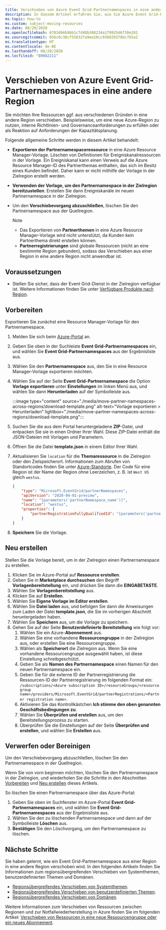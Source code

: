 ```yaml
---
title: Verschieben von Azure Event Grid-Partnernamespaces in eine andere Region
description: In diesem Artikel erfahren Sie, wie Sie Azure Event Grid-Partnernamespaces aus der aktuellen Region in eine andere Region verschieben.
ms.topic: how-to
ms.custom: subject-moving-resources
ms.date: 08/20/2020
ms.openlocfilehash: 6783db6b9bb1c7d48b308234a179925d6f30e281
ms.sourcegitcommit: 656c0c38cf550327a9ee10cc936029378bc7b5a2
ms.translationtype: HT
ms.contentlocale: de-DE
ms.lasthandoff: 08/28/2020
ms.locfileid: "89082211"
---
```

# <a name="move-azure-event-grid-partner-namespaces-to-another-region"></a>Verschieben von Azure Event Grid-Partnernamespaces in eine andere Region
Sie möchten Ihre Ressourcen ggf. aus verschiedenen Gründen in eine andere Region verschieben. Beispielsweise, um eine neue Azure-Region zu nutzen, interne Richtlinien- und Governanceanforderungen zu erfüllen oder als Reaktion auf Anforderungen der Kapazitätsplanung. 

Folgende allgemeine Schritte werden in diesem Artikel behandelt: 

- **Exportieren der Partnernamespaceressource** in eine Azure Resource Manager-Vorlage. Löschen von Definitionen für Ereigniskanalressourcen in der Vorlage. Ein Ereigniskanal kann einen Verweis auf die Azure Resource Manager-ID des Partnerthemas enthalten, das sich im Besitz eines Kunden befindet. Daher kann er nicht mithilfe der Vorlage in der Zielregion erstellt werden.  
- **Verwenden der Vorlage, um den Partnernamespace in der Zielregion bereitzustellen**. Erstellen Sie dann Ereigniskanäle im neuen Partnernamespace in der Zielregion. 
- Um den **Verschiebevorgang abzuschließen**, löschen Sie den Partnernamespace aus der Quellregion. 

    > [!NOTE]
    > - Das Exportieren von **Partnerthemen** in eine Azure Resource Manager-Vorlage wird nicht unterstützt, da Kunden kein Partnerthema direkt erstellen können. 
    > - **Partnerregistrierungen** sind globale Ressourcen (nicht an eine bestimmte Region gebunden), sodass das Verschieben aus einer Region in eine andere Region nicht anwendbar ist. 

## <a name="prerequisites"></a>Voraussetzungen
- Stellen Sie sicher, dass der Event Grid-Dienst in der Zielregion verfügbar ist. Weitere Informationen finden Sie unter [Verfügbare Produkte nach Region](https://azure.microsoft.com/global-infrastructure/services/?products=event-grid&regions=all).

## <a name="prepare"></a>Vorbereiten
Exportieren Sie zunächst eine Resource Manager-Vorlage für den Partnernamespace. 

1. Melden Sie sich beim [Azure-Portal](https://portal.azure.com) an.
2. Geben Sie oben in der Suchleiste **Event Grid-Partnernamespaces** ein, und wählen Sie **Event Grid-Partnernamespaces** aus der Ergebnisliste aus. 
3. Wählen Sie den **Partnernamespace** aus, den Sie in eine Resource Manager-Vorlage exportieren möchten. 
4. Wählen Sie auf der Seite **Event Grid-Partnernamespace** die Option **Vorlage exportieren** unter **Einstellungen** im linken Menü aus, und wählen Sie dann **Herunterladen** auf der Symbolleiste aus. 

    :::image type="content" source="./media/move-partner-namespaces-across-regions/download-template.png" alt-text="Vorlage exportieren > Herunterladen" lightbox="./media/move-partner-namespaces-across-regions/download-template.png":::   
5. Suchen Sie die aus dem Portal heruntergeladene **ZIP**-Datei, und entpacken Sie sie in einen Ordner Ihrer Wahl. Diese ZIP-Datei enthält die JSON-Dateien mit Vorlagen und Parametern. 
1. Öffnen Sie die Datei **template.json** in einem Editor Ihrer Wahl. 
8. Aktualisieren Sie `location` für die **Themaressource** in die Zielregion oder den Zielspeicherort. Informationen zum Abrufen von Standortcodes finden Sie unter [Azure-Standorte](https://azure.microsoft.com/global-infrastructure/locations/). Der Code für eine Region ist der Name der Region ohne Leerzeichen, z. B. ist `West US` gleich `westus`.

    ```json
    {
        "type": "Microsoft.EventGrid/partnerNamespaces",
        "apiVersion": "2020-04-01-preview",
        "name": "[parameters('partnerNamespace_name')]",
        "location": "westus",
        "properties": {
            "partnerRegistrationFullyQualifiedId": "[parameters('partnerRegistrations_ContosoCorpAccount1_externalid')]"
        }
    }
    ``` 
1. **Speichern** Sie die Vorlage. 

## <a name="recreate"></a>Neu erstellen 
Stellen Sie die Vorlage bereit, um in der Zielregion einen Partnernamespace zu erstellen. 

1. Klicken Sie im Azure-Portal auf **Ressource erstellen**.
2. Geben Sie in **Marketplace durchsuchen** den Begriff **Vorlagenbereitstellung** ein, und drücken Sie dann die **EINGABETASTE**.
3. Wählen Sie **Vorlagenbereitstellung** aus.
4. Klicken Sie auf **Erstellen**.
5. Wählen Sie **Eigene Vorlage im Editor erstellen**.
6. Wählen Sie **Datei laden** aus, und befolgen Sie dann die Anweisungen zum Laden der Datei **template.json**, die Sie im vorherigen Abschnitt heruntergeladen haben.
7. Wählen Sie **Speichern** aus, um die Vorlage zu speichern. 
8. Gehen Sie auf der Seite **Benutzerdefinierte Bereitstellung** wie folgt vor: 
    1. Wählen Sie ein Azure-**Abonnement** aus. 
    1. Wählen Sie eine vorhandene **Ressourcengruppe** in der Zielregion aus, oder erstellen Sie eine Ressourcengruppe. 
    1. Wählen als **Speicherort** die Zielregion aus. Wenn Sie eine vorhandene Ressourcengruppe ausgewählt haben, ist diese Einstellung schreibgeschützt. 
    1. Geben Sie als **Namen des Partnernamespace** einen Namen für den neuen Partnernamespace ein. 
    1. Geben Sie für die externe ID der Partnerregistrierung die Ressourcen-ID der Partnerregistrierung im folgenden Format ein: `/subscriptions/<Azure subscription ID>/resourceGroups/<resource group name>/providers/Microsoft.EventGrid/partnerRegistrations/<Partner registration name>`.
    1. Aktivieren Sie das Kontrollkästchen **Ich stimme den oben genannten Geschäftsbedingungen zu**.     
    1. Wählen Sie **Überprüfen und erstellen** aus, um den Bereitstellungsprozess zu starten. 
    1. Überprüfen Sie die Einstellungen auf der Seite **Überprüfen und erstellen**, und wählen Sie **Erstellen** aus. 

## <a name="discard-or-clean-up"></a>Verwerfen oder Bereinigen
Um den Verschiebevorgang abzuschließen, löschen Sie den Partnernamespace in der Quellregion.  

Wenn Sie von vorn beginnen möchten, löschen Sie den Partnernamespace in der Zielregion, und wiederholen Sie die Schritte in den Abschnitten [Vorbereiten](#prepare) und [Neu erstellen](#recreate) dieses Artikels.

So löschen Sie einen Partnernamespace über das Azure-Portal:

1. Geben Sie oben im Suchfenster im Azure-Portal **Event Grid-Partnernamespaces** ein, und wählen Sie **Event Grid-Partnernamespaces** aus der Ergebnisliste aus. 
2. Wählen Sie den zu löschenden Partnernamespace und dann auf der Symbolleiste **Löschen** aus. 
3. **Bestätigen** Sie den Löschvorgang, um den Partnernamespace zu löschen. 

## <a name="next-steps"></a>Nächste Schritte
Sie haben gelernt, wie ein Event Grid-Partnernamespace aus einer Region in eine andere Region verschoben wird. In den folgenden Artikeln finden Sie Informationen zum regionsübergreifenden Verschieben von Systemthemen, benutzerdefinierten Themen und Domänen.

- [Regionsübergreifendes Verschieben von Systemthemen](move-system-topics-across-regions.md). 
- [Regionsübergreifendes Verschieben von benutzerdefinierten Themen](move-custom-topics-across-regions.md). 
- [Regionsübergreifendes Verschieben von Domänen](move-domains-across-regions.md).

Weitere Informationen zum Verschieben von Ressourcen zwischen Regionen und zur Notfallwiederherstellung in Azure finden Sie im folgenden Artikel: [Verschieben von Ressourcen in eine neue Ressourcengruppe oder ein neues Abonnement](../azure-resource-manager/management/move-resource-group-and-subscription.md).
